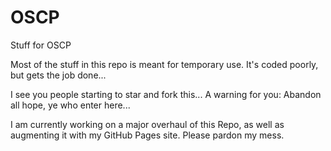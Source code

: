 # OSCP
Stuff for OSCP

Most of the stuff in this repo is meant for temporary use. It's coded poorly, but gets the job done...


I see you people starting to star and fork this... A warning for you: Abandon all hope, ye who enter here...

I am currently working on a major overhaul of this Repo, as well as augmenting it with my GitHub Pages site. Please pardon my mess.
